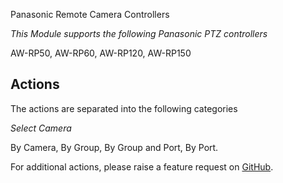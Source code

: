 Panasonic Remote Camera Controllers

*This Module supports the following Panasonic PTZ controllers*

AW-RP50, AW-RP60, AW-RP120, AW-RP150


## Actions
The actions are separated into the following categories

*Select Camera*

By Camera, By Group, By Group and Port, By Port.


For additional actions, please raise a feature request on [GitHub](https://github.com/bitfocus/companion-panasonic-camera-controller/).
